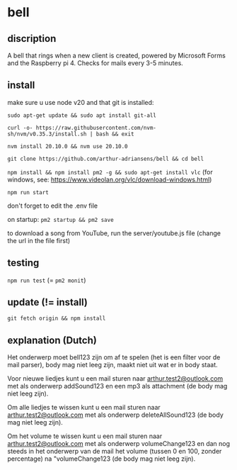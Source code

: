 <!-- @format -->

# bell

## discription

A bell that rings when a new client is created, powered by Microsoft Forms and the Raspberry pi 4. Checks for mails every 3-5 minutes.

## install

make sure u use node v20 and that git is installed:

`sudo apt-get update && sudo apt install git-all`

`curl -o- https://raw.githubusercontent.com/nvm-sh/nvm/v0.35.3/install.sh | bash && exit`

`nvm install 20.10.0 && nvm use 20.10.0`

`git clone https://github.com/arthur-adriansens/bell && cd bell`

`npm install && npm install pm2 -g && sudo apt-get install vlc` (for windows, see: https://www.videolan.org/vlc/download-windows.html)

`npm run start`

don't forget to edit the .env file

on startup:
`pm2 startup && pm2 save`

to download a song from YouTube, run the server/youtube.js file (change the url in the file first)

## testing

`npm run test` (= `pm2 monit`)

## update (!= install)

`git fetch origin && npm install`

## explanation (Dutch)

Het onderwerp moet bell123 zijn om af te spelen (het is een filter voor de mail parser), body mag niet leeg zijn, maakt niet uit wat er in body staat.

Voor nieuwe liedjes kunt u een mail sturen naar arthur.test2@outlook.com met als onderwerp addSound123 en een mp3 als attachment (de body mag niet leeg zijn).

Om alle liedjes te wissen kunt u een mail sturen naar arthur.test2@outlook.com met als onderwerp deleteAllSound123 (de body mag niet leeg zijn).

Om het volume te wissen kunt u een mail sturen naar arthur.test2@outlook.com met als onderwerp volumeChange123 en dan nog steeds in het onderwerp van de mail het volume (tussen 0 en 100, zonder percentage) na "volumeChange123 (de body mag niet leeg zijn).
